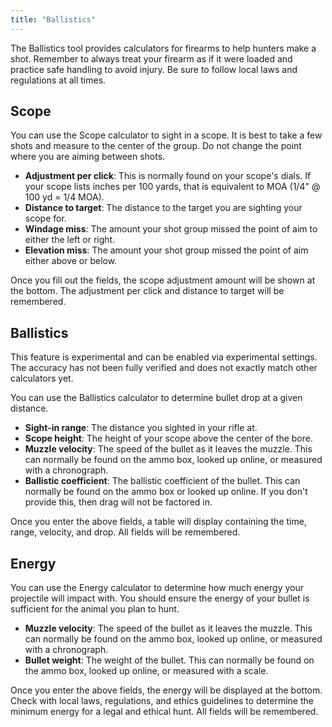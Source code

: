 ```yaml
---
title: "Ballistics"
---
```


The Ballistics tool provides calculators for firearms to help hunters make a shot. Remember to always treat your firearm as if it were loaded and practice safe handling to avoid injury. Be sure to follow local laws and regulations at all times.

## Scope
You can use the Scope calculator to sight in a scope. It is best to take a few shots and measure to the center of the group. Do not change the point where you are aiming between shots.

- **Adjustment per click**: This is normally found on your scope's dials. If your scope lists inches per 100 yards, that is equivalent to MOA (1/4" @ 100 yd = 1/4 MOA).
- **Distance to target**: The distance to the target you are sighting your scope for.
- **Windage miss**: The amount your shot group missed the point of aim to either the left or right.
- **Elevation miss**: The amount your shot group missed the point of aim either above or below.

Once you fill out the fields, the scope adjustment amount will be shown at the bottom. The adjustment per click and distance to target will be remembered.

## Ballistics
This feature is experimental and can be enabled via experimental settings. The accuracy has not been fully verified and does not exactly match other calculators yet.

You can use the Ballistics calculator to determine bullet drop at a given distance.

- **Sight-in range**: The distance you sighted in your rifle at.
- **Scope height**: The height of your scope above the center of the bore.
- **Muzzle velocity**: The speed of the bullet as it leaves the muzzle. This can normally be found on the ammo box, looked up online, or measured with a chronograph.
- **Ballistic coefficient**: The ballistic coefficient of the bullet. This can normally be found on the ammo box or looked up online. If you don't provide this, then drag will not be factored in.

Once you enter the above fields, a table will display containing the time, range, velocity, and drop. All fields will be remembered.

## Energy
You can use the Energy calculator to determine how much energy your projectile will impact with. You should ensure the energy of your bullet is sufficient for the animal you plan to hunt.

- **Muzzle velocity**: The speed of the bullet as it leaves the muzzle. This can normally be found on the ammo box, looked up online, or measured with a chronograph.
- **Bullet weight**: The weight of the bullet. This can normally be found on the ammo box, looked up online, or measured with a scale.

Once you enter the above fields, the energy will be displayed at the bottom. Check with local laws, regulations, and ethics guidelines to determine the minimum energy for a legal and ethical hunt. All fields will be remembered.
